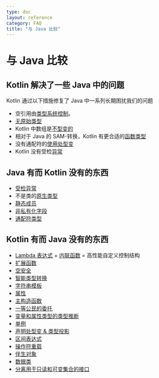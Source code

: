 ```yaml
---
type: doc
layout: reference
category: FAQ
title: "与 Java 比较"
---
```


# 与 Java 比较

## Kotlin 解决了一些 Java 中的问题

Kotlin 通过以下措施修复了 Java 中一系列长期困扰我们的问题

* 空引用由[类型系统控制](null-safety.html)。
* [无原始类型](java-interop.html)
* Kotlin 中数组是[不型变的](basic-types.html#数组)
* 相对于 Java 的 SAM-转换，Kotlin 有更合适的[函数类型](lambdas.html#函数类型)
* 没有通配符的[使用处型变](generics.html#使用处型变：类型投影)
* Kotlin 没有受检[异常](exceptions.html)

## Java 有而 Kotlin 没有的东西

* [受检异常](exceptions.html)
* 不是类的[原生类型](basic-types.html) 
* [静态成员](classes.html)
* [非私有化字段](properties.html)
* [通配符类型](generics.html)

## Kotlin 有而 Java 没有的东西

* [Lambda 表达式](lambdas.html) + [内联函数](inline-functions.html) = 高性能自定义控制结构
* [扩展函数](extensions.html)
* [空安全](null-safety.html)
* [智能类型转换](typecasts.html)
* [字符串模板](basic-types.html#字符串)
* [属性](properties.html)
* [主构造函数](classes.html)
* [一等公民的委托](delegation.html)
* [变量和属性类型的类型推断](basic-types.html)
* [单例](object-declarations.html)
* [声明处型变 & 类型投影](generics.html)
* [区间表达式](ranges.html)
* [操作符重载](operator-overloading.html)
* [伴生对象](classes.html#伴生对象)
* [数据类](data-classes.html)
* [分离用于只读和可变集合的接口](collections.html)
